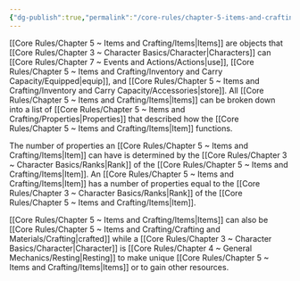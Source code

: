 ```yaml
---
{"dg-publish":true,"permalink":"/core-rules/chapter-5-items-and-crafting/items/"}
---
```


[[Core Rules/Chapter 5 ~ Items and Crafting/Items\|Items]] are objects that [[Core Rules/Chapter 3 ~ Character Basics/Character\|Characters]] can [[Core Rules/Chapter 7 ~ Events and Actions/Actions\|use]], [[Core Rules/Chapter 5 ~ Items and Crafting/Inventory and Carry Capacity/Equipped\|equip]], and [[Core Rules/Chapter 5 ~ Items and Crafting/Inventory and Carry Capacity/Accessories\|store]]. All [[Core Rules/Chapter 5 ~ Items and Crafting/Items\|Items]] can be broken down into a list of [[Core Rules/Chapter 5 ~ Items and Crafting/Properties\|Properties]] that described how the [[Core Rules/Chapter 5 ~ Items and Crafting/Items\|Item]] functions. 

The number of properties an [[Core Rules/Chapter 5 ~ Items and Crafting/Items\|Item]] can have is determined by the [[Core Rules/Chapter 3 ~ Character Basics/Ranks\|Rank]] of the [[Core Rules/Chapter 5 ~ Items and Crafting/Items\|Item]]. An [[Core Rules/Chapter 5 ~ Items and Crafting/Items\|Item]] has a number of properties equal to the [[Core Rules/Chapter 3 ~ Character Basics/Ranks\|Rank]] of the [[Core Rules/Chapter 5 ~ Items and Crafting/Items\|Item]].

[[Core Rules/Chapter 5 ~ Items and Crafting/Items\|Items]] can also be [[Core Rules/Chapter 5 ~ Items and Crafting/Crafting and Materials/Crafting\|crafted]] while a [[Core Rules/Chapter 3 ~ Character Basics/Character\|Character]] is [[Core Rules/Chapter 4 ~ General Mechanics/Resting\|Resting]] to make unique [[Core Rules/Chapter 5 ~ Items and Crafting/Items\|Items]] or to gain other resources.
